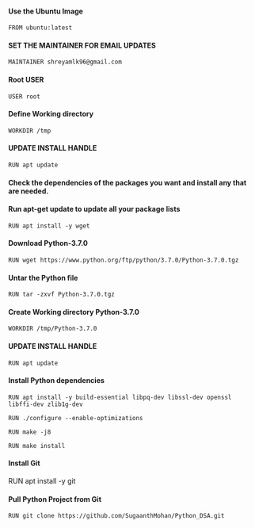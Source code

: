 #### Use the Ubuntu Image

`FROM ubuntu:latest`

#### SET THE MAINTAINER FOR EMAIL UPDATES

`MAINTAINER shreyamlk96@gmail.com`

#### Root USER

`USER root`

#### Define Working directory

`WORKDIR /tmp`

#### UPDATE INSTALL HANDLE

`RUN apt update`

#### Check the dependencies of the packages you want and install any that are needed.
#### Run apt-get update to update all your package lists

`RUN apt install -y wget`

#### Download Python-3.7.0

`RUN wget https://www.python.org/ftp/python/3.7.0/Python-3.7.0.tgz`

#### Untar the Python file

`RUN tar -zxvf Python-3.7.0.tgz`

#### Create Working directory Python-3.7.0

`WORKDIR /tmp/Python-3.7.0`

#### UPDATE INSTALL HANDLE

`RUN apt update`

#### Install Python dependencies
`RUN apt install -y build-essential libpq-dev libssl-dev openssl libffi-dev zlib1g-dev`

`RUN ./configure --enable-optimizations`

`RUN make -j8`

`RUN make install`

#### Install Git

RUN apt install -y git

#### Pull Python Project from Git

`RUN git clone https://github.com/SugaanthMohan/Python_DSA.git`
